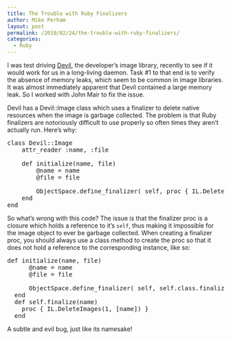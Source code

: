 ```yaml
---
title: The Trouble with Ruby Finalizers
author: Mike Perham
layout: post
permalink: /2010/02/24/the-trouble-with-ruby-finalizers/
categories:
  - Ruby
---
```

I was test driving [Devil][1], the developer&#8217;s image library, recently to see if it would work for us in a long-living daemon. Task #1 to that end is to verify the absence of memory leaks, which seem to be common in image libraries. It was almost immediately apparent that Devil contained a large memory leak. So I worked with John Mair to fix the issue.

Devil has a Devil::Image class which uses a finalizer to delete native resources when the image is garbage collected. The problem is that Ruby finalizers are notoriously difficult to use properly so often times they aren&#8217;t actually run. Here&#8217;s why:

<pre lang="ruby">class Devil::Image
    attr_reader :name, :file

    def initialize(name, file)
        @name = name
        @file = file

        ObjectSpace.define_finalizer( self, proc { IL.DeleteImages(1, [name]) } )
    end
end
</pre>

So what&#8217;s wrong with this code? The issue is that the finalizer proc is a closure which holds a reference to it&#8217;s `self`, thus making it impossible for the image object to ever be garbage collected. When creating a finalizer proc, you should always use a class method to create the proc so that it does not hold a reference to the corresponding instance, like so:

<pre lang="ruby">def initialize(name, file)
      @name = name
      @file = file

      ObjectSpace.define_finalizer( self, self.class.finalize(name) )
  end
  def self.finalize(name)
    proc { IL.DeleteImages(1, [name]) }
  end
</pre>

A subtle and evil bug, just like its namesake!

 [1]: http://banisterfiend.wordpress.com/2009/10/14/the-devil-image-library-for-ruby/
